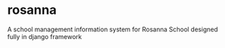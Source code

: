 # rosanna
A school management information system for Rosanna School designed fully in django framework

